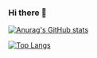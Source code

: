 ### Hi there 👋

[![Anurag's GitHub stats](https://github-readme-stats.vercel.app/api?username=m3m12g)](https://github.com/anuraghazra/github-readme-stats)

[![Top Langs](https://github-readme-stats.vercel.app/api/top-langs/?username=m3m12g&layout=compact)](https://github.com/anuraghazra/github-readme-stats)
<!--
**M3M12G/m3m12g** is a ✨ _special_ ✨ repository because its `README.md` (this file) appears on your GitHub profile.

Here are some ideas to get you started:

- 🔭 I’m currently working on ...
- 🌱 I’m currently learning ...
- 👯 I’m looking to collaborate on ...
- 🤔 I’m looking for help with ...
- 💬 Ask me about ...
- 📫 How to reach me: ...
- 😄 Pronouns: ...
- ⚡ Fun fact: ...
-->
